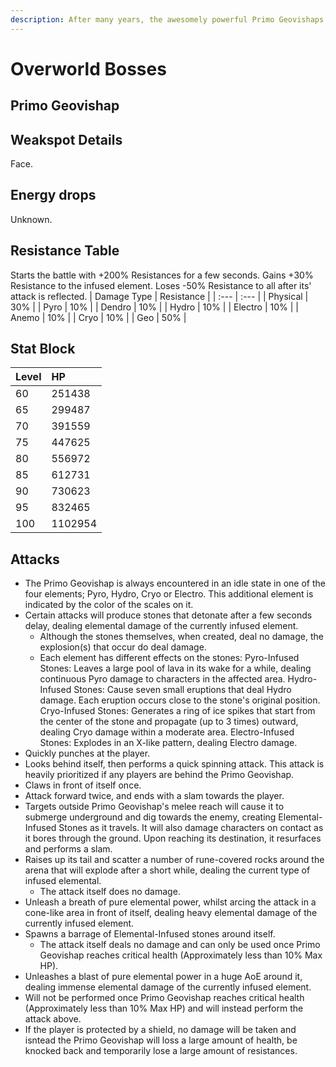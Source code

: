 ```yaml
---
description: After many years, the awesomely powerful Primo Geovishaps grow accustomed to changes in their elemental environment.Folktales hold that after the great "draconic calamity" that led to the ruination of Tianqiu Valley, the overlord of the Geovishaps and Primo Geovishaps was imprisoned deep beneath the earth, and so too did they burrow into deep and unseen places, awaiting their chance to rise once more...
---
```


# Overworld Bosses

## Primo Geovishap



## Weakspot Details

Face.

## Energy drops

Unknown.

## Resistance Table

Starts the battle with +200% Resistances for a few seconds.
Gains +30% Resistance to the infused element.
Loses -50% Resistance to all after its' attack is reflected.
| Damage Type | Resistance |
| :--- | :--- |
| Physical | 30% |
| Pyro | 10% |
| Dendro | 10% |
| Hydro | 10% |
| Electro | 10% |
| Anemo | 10% |
| Cryo | 10% |
| Geo | 50% |

## Stat Block

| Level | HP |
| :--- | :--- |
| 60 | 251438 |
| 65 | 299487 |
| 70 | 391559 |
| 75 | 447625 |
| 80 | 556972 |
| 85 | 612731 |
| 90 | 730623 |
| 95 | 832465 |
| 100 | 1102954 |

## Attacks

* The Primo Geovishap is always encountered in an idle state in one of the four elements; Pyro, Hydro, Cryo or Electro. This additional element is indicated by the color of the scales on it.
* Certain attacks will produce stones that detonate after a few seconds delay, dealing elemental damage of the currently infused element.
  * Although the stones themselves, when created, deal no damage, the explosion(s) that occur do deal damage. 
  * Each element has different effects on the stones:
Pyro-Infused Stones: Leaves a large pool of lava in its wake for a while, dealing continuous Pyro damage to characters in the affected area.
Hydro-Infused Stones: Cause seven small eruptions that deal Hydro damage. Each eruption occurs close to the stone's original position.
Cryo-Infused Stones: Generates a ring of ice spikes that start from the center of the stone and propagate (up to 3 times) outward, dealing Cryo damage within a moderate area.
Electro-Infused Stones: Explodes in an X-like pattern, dealing Electro damage.
* Quickly punches at the player.
* Looks behind itself, then performs a quick spinning attack. This attack is heavily prioritized if any players are behind the Primo Geovishap.
* Claws in front of itself once.
* Attack forward twice, and ends with a slam towards the player.
* Targets outside Primo Geovishap's melee reach will cause it to submerge underground and dig towards the enemy, creating Elemental-Infused Stones as it travels. It will also damage characters on contact as it bores through the ground. Upon reaching its destination, it resurfaces and performs a slam.
* Raises up its tail and scatter a number of rune-covered rocks around the arena that will explode after a short while, dealing the current type of infused elemental.
  * The attack itself does no damage.
* Unleash a breath of pure elemental power, whilst arcing the attack in a cone-like area in front of itself, dealing heavy elemental damage of the currently infused element.
* Spawns a barrage of Elemental-Infused stones around itself. 
  * The attack itself deals no damage and can only be used once Primo Geovishap reaches critical health (Approximately less than 10% Max HP).
*  Unleashes a blast of pure elemental power in a huge AoE around it, dealing immense elemental damage of the currently infused element. 
  *  Will not be performed once Primo Geovishap reaches critical health (Approximately less than 10% Max HP) and will instead perform the attack above.
  *  If the player is protected by a shield, no damage will be taken and isntead the Primo Geovishap will loss a large amount of health, be knocked back and temporarily lose a large amount of resistances.
